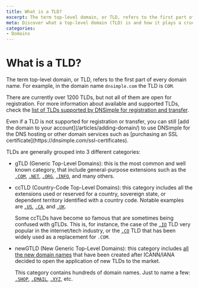 ```yaml
---
title: What is a TLD?
excerpt: The term top-level domain, or TLD, refers to the first part of every domain name.
meta: Discover what a top-level domain (TLD) is and how it plays a crucial role in domain names. Learn about different TLD types and their significance in web addressing.
categories:
- Domains
---
```


# What is a TLD?

The term top-level domain, or TLD, refers to the first part of every domain name. For example, in the domain name `dnsimple.com` the TLD is `COM`.

There are currently over 1200 TLDs, but not all of them are open for registration. For more information about available and supported TLDs, check the [list of TLDs supported by DNSimple for registration and transfer](https://dnsimple.com/tlds).

<tip>
Even if a TLD is not supported for registration or transfer, you can still [add the domain to your account](/articles/adding-domain/) to use DNSimple for the DNS hosting or other domain services such as [purchasing an SSL certificate](https://dnsimple.com/ssl-certificates).
</tip>

TLDs are generally grouped into 3 different categories:

- gTLD (Generic Top-Level Domains): this is the most common and well known category, that include general-purpose extensions such as the [`.COM`](https://dnsimple.com/tlds/com-domains), [`.NET`](https://dnsimple.com/tlds/net-domains), [`.ORG`](https://dnsimple.com/tlds/org-domains), [`.INFO`](https://dnsimple.com/tlds/info-domains), and many others.

- ccTLD (Country-Code Top-Level Domains): this category includes all the extensions used or reserved for a country, sovereign state, or dependent territory identified with a country code. Notable examples are [`.US`](https://dnsimple.com/tlds/us-domains), [`.CA`](https://dnsimple.com/tlds/ca-domains), and [`.UK`](https://dnsimple.com/tlds/uk-domains).

  Some ccTLDs have become so famous that are sometimes being confused with gTLDs. This is, for instance, the case of the [`.IO`](https://dnsimple.com/tlds/io-domains) TLD very popular in the internet/tech industry, or the [`.CO`](https://dnsimple.com/tlds/co-domains) TLD that has been widely used as a replacement for `.COM`.

 - newGTLD (New Generic Top-Level Domains): this category includes [all the new domain names](https://newgtlds.icann.org/) that have been created after ICANN/IANA decided to open the application of new TLDs to the market.

   This category contains hundreds of domain names. Just to name a few: [`.SHOP`](https://dnsimple.com/tlds/shop-domains), [`.EMAIL`](https://dnsimple.com/tlds/email-domains), [`.XYZ`](https://dnsimple.com/tlds/xyz-domains), etc.
